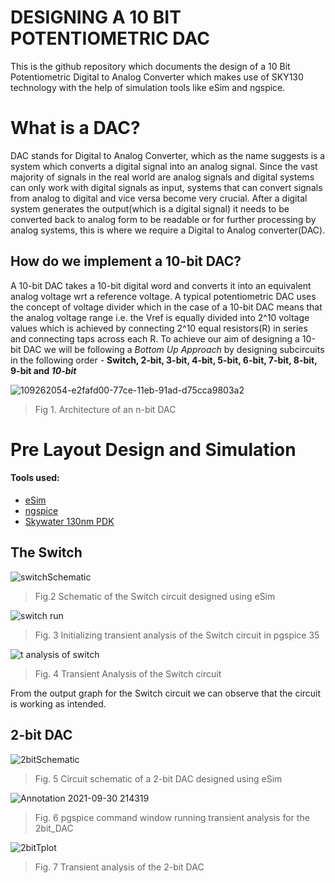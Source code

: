 # DESIGNING A 10 BIT POTENTIOMETRIC DAC
This is the github repository which documents the design of a 10 Bit Potentiometric Digital to Analog Converter which makes use of SKY130 technology with the help of simulation tools like eSim and ngspice. 

# What is a DAC?
DAC stands for Digital to Analog Converter, which as the name suggests is a system which converts a digital signal into an analog signal. Since the vast majority of signals in the real world are analog signals and digital systems can only work with digital signals as input, systems that can convert signals from analog to digital and vice versa become very crucial. After a digital system generates the output(which is a digital signal) it needs to be converted back to analog form to be readable or for further processing by analog systems, this is where we require a Digital to Analog converter(DAC).

## How do we implement a 10-bit DAC?
A 10-bit DAC takes a 10-bit digital word and converts it into an equivalent analog voltage wrt a reference voltage. A typical potentiometric DAC uses the concept of voltage divider which in the case of a 10-bit DAC means that the analog voltage range i.e. the Vref is equally divided into 2^10 voltage values which is achieved by connecting 2^10 equal resistors(R) in series and connecting taps across each R.
To achieve our aim of designing a 10-bit DAC we will be following a *Bottom Up Approach* by designing subcircuits in the following order - **Switch, 2-bit, 3-bit, 4-bit, 5-bit, 6-bit, 7-bit, 8-bit, 9-bit and _10-bit_**


![109262054-e2fafd00-77ce-11eb-91ad-d75cca9803a2](https://user-images.githubusercontent.com/65102677/135520524-4a72338f-8afe-49f8-9ba0-75c280808e6f.png)

> Fig 1. Architecture of an n-bit DAC

# Pre Layout Design and Simulation

#### Tools used:
- [eSim](https://esim.fossee.in/downloads)
- [ngspice](http://ngspice.sourceforge.net/download.html)
- [Skywater 130nm PDK](https://github.com/google/skywater-pdk)

## The Switch


![switchSchematic](https://user-images.githubusercontent.com/65102677/135567712-e788946b-b3ec-42e0-8754-e960bac498a9.png)


> Fig.2  Schematic of the Switch circuit designed using eSim

![switch run](https://user-images.githubusercontent.com/65102677/135523593-192ac68a-36cd-4ea4-a13b-2839ee9fde3a.png)
> Fig. 3 Initializing transient analysis of the Switch circuit in pgspice 35

![t analysis of switch](https://user-images.githubusercontent.com/65102677/135523910-cf68c23a-2c86-410e-aefe-39a621a1012e.png)

> Fig. 4 Transient Analysis of the Switch circuit 

From the output graph for the Switch circuit we can observe that the circuit is working as intended.

## 2-bit DAC

![2bitSchematic](https://user-images.githubusercontent.com/65102677/135568324-d2053d63-0af6-4590-934d-43720dd0f4b7.png)

> Fig. 5 Circuit schematic of a 2-bit DAC designed using eSim

![Annotation 2021-09-30 214319](https://user-images.githubusercontent.com/65102677/135525558-916c4632-62d5-4858-b0b6-1bfb2d10a934.png)
> Fig. 6 pgspice command window running transient analysis for the 2bit_DAC


![2bitTplot](https://user-images.githubusercontent.com/65102677/135568574-315e6565-8315-4ffd-9473-8f7224349ebd.png)
> Fig. 7 Transient analysis of the 2-bit DAC










